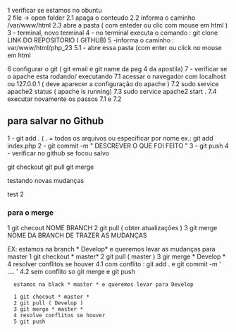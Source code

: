 1 verificar se estamos no obuntu    
2 file -> open folder 
2.1 apaga o conteudo 
2.2 informa o caminho /var/www/html
2.3 abre a pasta ( com enteder ou clic com mouse em html )
3 - terminal, novo terminal 
4 - no terminal executa o comando : git clone  LINK DO REPOSITORIO ( GITHUB) 
5 -informa o caminho : var/www/html/php_23
5.1 - abre essa pasta (com enter ou click no mouse em html



6 configurar o git ( git email e git name da pag 4 da apostila) 
7 - verificar se o apache esta rodando/ executando 
7.1 acessar o navegador com localhost ou 127.0.0.1 ( deve aparecer a configuração do apache )
7.2 sudo service apache2 status ( apache is running) 
7.3 sudo service apache2 start .
7.4 executar novamente os passos 7.1 e 7.2 


## para salvar no Github
1 - git add . ( . = todos os arquivos ou especificar por nome ex.: git add index.php
2 - git commit -m " DESCREVER O QUE FOI FEITO "
3 - git push 
4 - verificar no github se focou salvo 



git checkout 
git pull 
git merge 

testando novas mudanças

test 2

### para o merge
1 git checout  NOME BRANCH
2 git pull ( obter atualizações )
3 git merge  NOME DA BRANCH DE TRAZER AS MUDANÇAS 

EX:
      estamos na branch * Develop* e queremos levar as mudanças para master 
      1  git checkout * master*
      2  git pull ( master ) 
      3 gir merge * Develop *
      4 resolver conflitos se houver
      4.1 com conflito : git add . e git commit -m ' .... '
      4.2 sem conflito so git merge e git push 
      

      estamos na black * master * e queremos levar para Develop

      1 git checout * master * 
      2 git pull ( Develop )
      3 git merge * master * 
      4 resolve conflitos se houver 
      5 git push 

